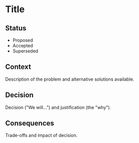 # Title

## Status

- Proposed
- Accepted
- Superseded

## Context

Description of the problem and alternative solutions available.

## Decision

Decision ("We will...") and justification (the "why").

## Consequences

Trade-offs and impact of decision.
